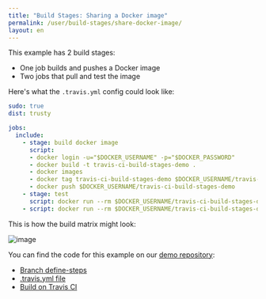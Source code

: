 ```yaml
---
title: "Build Stages: Sharing a Docker image"
permalink: /user/build-stages/share-docker-image/
layout: en
---
```


This example has 2 build stages:

* One job builds and pushes a Docker image
* Two jobs that pull and test the image

Here's what the `.travis.yml` config could look like:

```yaml
sudo: true
dist: trusty

jobs:
  include:
    - stage: build docker image
      script:
      - docker login -u="$DOCKER_USERNAME" -p="$DOCKER_PASSWORD"
      - docker build -t travis-ci-build-stages-demo .
      - docker images
      - docker tag travis-ci-build-stages-demo $DOCKER_USERNAME/travis-ci-build-stages-demo
      - docker push $DOCKER_USERNAME/travis-ci-build-stages-demo
    - stage: test
      script: docker run --rm $DOCKER_USERNAME/travis-ci-build-stages-demo cat hello.txt
    - script: docker run --rm $DOCKER_USERNAME/travis-ci-build-stages-demo cat hello.txt
```

This is how the build matrix might look:

![image](https://cloud.githubusercontent.com/assets/2208/25949325/71c2de58-3657-11e7-84d6-8eebd9661ba3.png)

You can find the code for this example on our [demo repository](https://github.com/travis-ci/build-stages-demo):

* [Branch define-steps](https://github.com/travis-ci/build-stages-demo/tree/share-docker-image/)
* [.travis.yml file](https://github.com/travis-ci/build-stages-demo/blob/share-docker-image/.travis.yml)
* [Build on Travis CI](https://travis-ci.org/travis-ci/build-stages-demo/builds/231145680)
